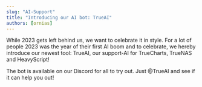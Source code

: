 ```yaml
---
slug: "AI-Support"
title: "Introducing our AI bot: TrueAI"
authors: [ornias]
---
```


While 2023 gets left behind us, we want to celebrate it in style.
For a lot of people 2023 was the year of their first AI boom and to celebrate, we hereby introduce our newest tool:
TrueAI, our support-AI for TrueCharts, TrueNAS and HeavyScript!

The bot is available on our Discord for all to try out. Just @TrueAI and see if it can help you out!
